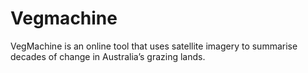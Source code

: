 # Vegmachine

VegMachine is an online tool that uses satellite imagery to summarise decades of change in Australia’s grazing lands. 